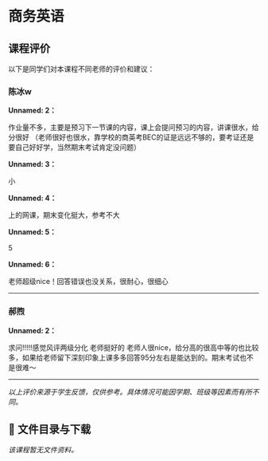 # 商务英语

## 课程评价

以下是同学们对本课程不同老师的评价和建议：

### 陈冰w

**Unnamed: 2：**

作业量不多，主要是预习下一节课的内容，课上会提问预习的内容，讲课很水，给分很好 （老师很好也很水，靠学校的商英考BEC的证是远远不够的，要考证还是要自己好好学，当然期末考试肯定没问题）

**Unnamed: 3：**

小

**Unnamed: 4：**

上的网课，期末变化挺大，参考不大

**Unnamed: 5：**

5

**Unnamed: 6：**

老师超级nice！回答错误也没关系，很耐心，很细心

---

### 郝煦

**Unnamed: 2：**

求问!!!!!感觉风评两级分化 老师挺好的    老师人很nice，给分高的很高中等的也比较多，如果给老师留下深刻印象上课多多回答95分左右是能达到的。期末考试也不是很难～

---

*以上评价来源于学生反馈，仅供参考。具体情况可能因学期、班级等因素而有所不同。*
## 📄 文件目录与下载

_该课程暂无文件资料。_
